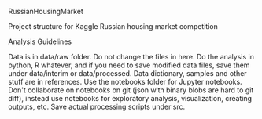 RussianHousingMarket

Project structure for Kaggle Russian housing market competition

Analysis Guidelines

Data is in data/raw folder. Do not change the files in here. Do the analysis in python, R whatever, and if you need to save modified data files, save them under data/interim or data/processed.
Data dictionary, samples and other stuff are in references.
Use the notebooks folder for Jupyter notebooks. Don't collaborate on notebooks on git (json with binary blobs are hard to git diff), instead use notebooks for exploratory analysis, visualization, creating outputs, etc. Save actual processing scripts under src.
